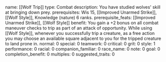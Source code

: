 name: [[Wolf Trip]]
type: Combat
description: You have studied wolves' skill at bringing down prey.
prerequisites: Wis 15, [[Improved Unarmed Strike]], [[Wolf Style]], Knowledge (nature) 6 ranks.
prerequisite_feats: [[Improved Unarmed Strike]], [[Wolf Style]]
benefit: You gain a +2 bonus on all combat maneuver checks to trip as part of an attack of opportunity. While using [[Wolf Style]], whenever you successfully trip a creature, as a free action you may choose an available square adjacent to you for the tripped creature to land prone in.
normal: 0
special: 0
teamwork: 0
critical: 0
grit: 0
style: 1
performance: 0
racial: 0
companion_familiar: 0
race_name: 0
note: 0
goal: 0
completion_benefit: 0
multiples: 0
suggested_traits: 0
